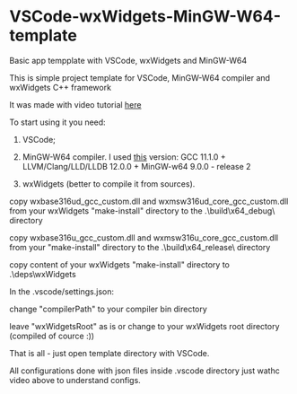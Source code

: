 # VSCode-wxWidgets-MinGW-W64-template
Basic app tempplate with VSCode, wxWidgets and MinGW-W64

This is simple project template for VSCode, MinGW-W64 compiler and wxWidgets C++ framework

It was made with video tutorial [here](https://www.youtube.com/watch?v=tHMGA0jIl3Y)

To start using it you need:

1. VSCode;

2. MinGW-W64 compiler. I used [this](https://winlibs.com) version: GCC 11.1.0 + LLVM/Clang/LLD/LLDB 12.0.0 + MinGW-w64 9.0.0 - release 2

3. wxWidgets (better to compile it from sources).

copy wxbase316ud_gcc_custom.dll and wxmsw316ud_core_gcc_custom.dll from your wxWidgets "make-install" directory to the .\build\x64_debug\ directory

copy wxbase316u_gcc_custom.dll and wxmsw316u_core_gcc_custom.dll from your "make-install" directory to the .\build\x64_release\ directory

copy content of your wxWidgets "make-install" directory to .\deps\wxWidgets

In the .vscode/settings.json:

change "compilerPath" to your compiler bin directory

leave "wxWidgetsRoot" as is or change to your wxWidgets root directory (compiled of cource :))

That is all - just open template directory with VSCode.

All configurations done with json files inside .vscode directory just wathc video above to understand configs.
